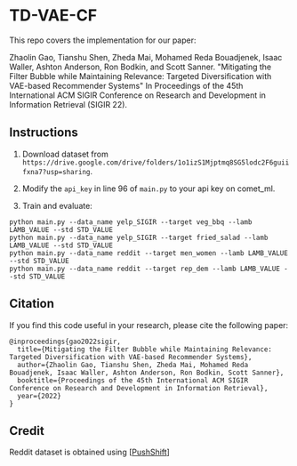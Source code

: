 # TD-VAE-CF

This repo covers the implementation for our paper:

Zhaolin Gao, Tianshu Shen, Zheda Mai, Mohamed Reda Bouadjenek, Isaac Waller, Ashton Anderson, Ron Bodkin, and Scott Sanner. "Mitigating the Filter Bubble while Maintaining Relevance: Targeted Diversification with VAE-based Recommender Systems" In Proceedings of the 45th International ACM SIGIR Conference on Research and Development in Information Retrieval (SIGIR 22).

## Instructions

1. Download dataset from `https://drive.google.com/drive/folders/1o1izS1Mjptmq8SG5lodc2F6guiifxna7?usp=sharing`.

2. Modify the `api_key` in line 96 of `main.py` to your api key on comet_ml.

3. Train and evaluate:
```
python main.py --data_name yelp_SIGIR --target veg_bbq --lamb LAMB_VALUE --std STD_VALUE
python main.py --data_name yelp_SIGIR --target fried_salad --lamb LAMB_VALUE --std STD_VALUE
python main.py --data_name reddit --target men_women --lamb LAMB_VALUE --std STD_VALUE
python main.py --data_name reddit --target rep_dem --lamb LAMB_VALUE --std STD_VALUE
```

## Citation

If you find this code useful in your research, please cite the following paper:

    @inproceedings{gao2022sigir,
      title={Mitigating the Filter Bubble while Maintaining Relevance: Targeted Diversification with VAE-based Recommender Systems},
      author={Zhaolin Gao, Tianshu Shen, Zheda Mai, Mohamed Reda Bouadjenek, Isaac Waller, Ashton Anderson, Ron Bodkin, Scott Sanner},
      booktitle={Proceedings of the 45th International ACM SIGIR Conference on Research and Development in Information Retrieval},
      year={2022}
    }

## Credit

Reddit dataset is obtained using [[PushShift](https://github.com/pushshift/api)]
